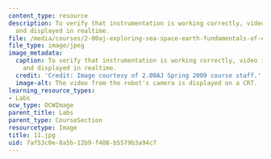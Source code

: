 ```yaml
---
content_type: resource
description: To verify that instrumentation is working correctly, video is transmitted
  and displayed in realtime.
file: /media/courses/2-00aj-exploring-sea-space-earth-fundamentals-of-engineering-design-spring-2009/7af53c0e8a5b12b9f408b5579b3a94c7_11.jpg
file_type: image/jpeg
image_metadata:
  caption: To verify that instrumentation is working correctly, video is transmitted
    and displayed in realtime.
  credit: 'Credit: Image courtesy of 2.00AJ Spring 2009 course staff.'
  image-alt: The video from the robot's camera is displayed on a CRT.
learning_resource_types:
- Labs
ocw_type: OCWImage
parent_title: Labs
parent_type: CourseSection
resourcetype: Image
title: 11.jpg
uid: 7af53c0e-8a5b-12b9-f408-b5579b3a94c7
---
```

